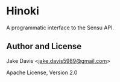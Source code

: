 # Hinoki
A programmatic interface to the Sensu API.

## Author and License
Jake Davis \<jake.davis5989@gmail.com\>

Apache License, Version 2.0
